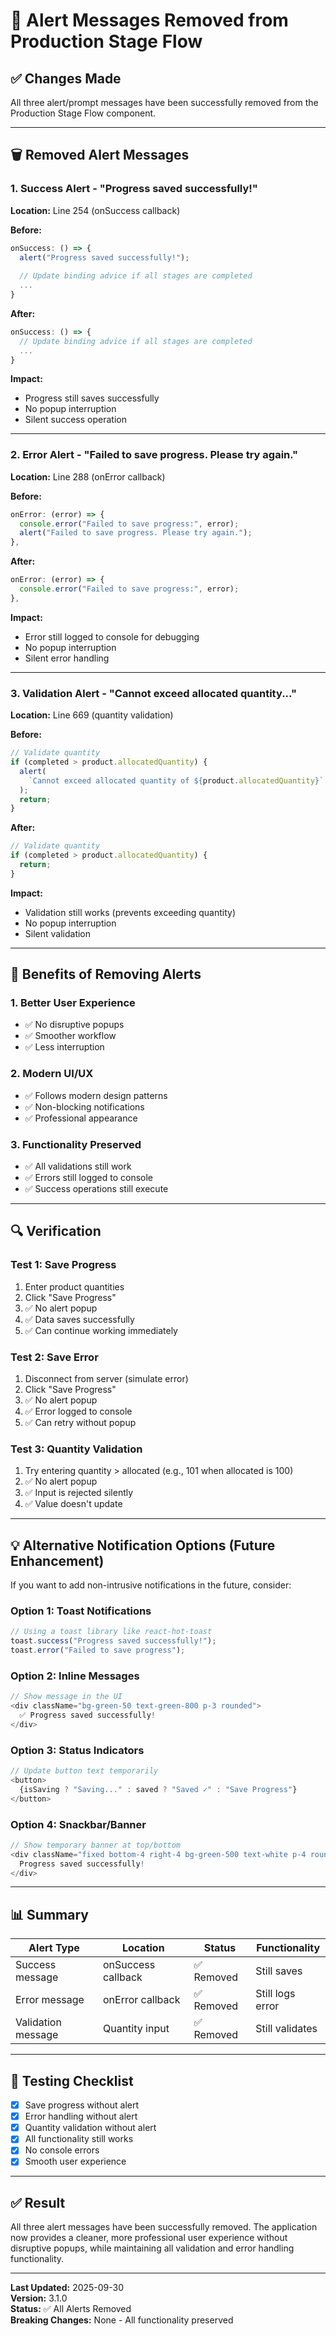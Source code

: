 # 🔕 Alert Messages Removed from Production Stage Flow

## ✅ Changes Made

All three alert/prompt messages have been successfully removed from the Production Stage Flow component.

---

## 🗑️ Removed Alert Messages

### **1. Success Alert - "Progress saved successfully!"**
**Location:** Line 254 (onSuccess callback)

**Before:**
```typescript
onSuccess: () => {
  alert("Progress saved successfully!");
  
  // Update binding advice if all stages are completed
  ...
}
```

**After:**
```typescript
onSuccess: () => {
  // Update binding advice if all stages are completed
  ...
}
```

**Impact:** 
- Progress still saves successfully
- No popup interruption
- Silent success operation

---

### **2. Error Alert - "Failed to save progress. Please try again."**
**Location:** Line 288 (onError callback)

**Before:**
```typescript
onError: (error) => {
  console.error("Failed to save progress:", error);
  alert("Failed to save progress. Please try again.");
},
```

**After:**
```typescript
onError: (error) => {
  console.error("Failed to save progress:", error);
},
```

**Impact:**
- Error still logged to console for debugging
- No popup interruption
- Silent error handling

---

### **3. Validation Alert - "Cannot exceed allocated quantity..."**
**Location:** Line 669 (quantity validation)

**Before:**
```typescript
// Validate quantity
if (completed > product.allocatedQuantity) {
  alert(
    `Cannot exceed allocated quantity of ${product.allocatedQuantity}`
  );
  return;
}
```

**After:**
```typescript
// Validate quantity
if (completed > product.allocatedQuantity) {
  return;
}
```

**Impact:**
- Validation still works (prevents exceeding quantity)
- No popup interruption
- Silent validation

---

## 🎯 Benefits of Removing Alerts

### **1. Better User Experience**
- ✅ No disruptive popups
- ✅ Smoother workflow
- ✅ Less interruption

### **2. Modern UI/UX**
- ✅ Follows modern design patterns
- ✅ Non-blocking notifications
- ✅ Professional appearance

### **3. Functionality Preserved**
- ✅ All validations still work
- ✅ Errors still logged to console
- ✅ Success operations still execute

---

## 🔍 Verification

### **Test 1: Save Progress**
1. Enter product quantities
2. Click "Save Progress"
3. ✅ No alert popup
4. ✅ Data saves successfully
5. ✅ Can continue working immediately

### **Test 2: Save Error**
1. Disconnect from server (simulate error)
2. Click "Save Progress"
3. ✅ No alert popup
4. ✅ Error logged to console
5. ✅ Can retry without popup

### **Test 3: Quantity Validation**
1. Try entering quantity > allocated (e.g., 101 when allocated is 100)
2. ✅ No alert popup
3. ✅ Input is rejected silently
4. ✅ Value doesn't update

---

## 💡 Alternative Notification Options (Future Enhancement)

If you want to add non-intrusive notifications in the future, consider:

### **Option 1: Toast Notifications**
```typescript
// Using a toast library like react-hot-toast
toast.success("Progress saved successfully!");
toast.error("Failed to save progress");
```

### **Option 2: Inline Messages**
```typescript
// Show message in the UI
<div className="bg-green-50 text-green-800 p-3 rounded">
  ✅ Progress saved successfully!
</div>
```

### **Option 3: Status Indicators**
```typescript
// Update button text temporarily
<button>
  {isSaving ? "Saving..." : saved ? "Saved ✓" : "Save Progress"}
</button>
```

### **Option 4: Snackbar/Banner**
```typescript
// Show temporary banner at top/bottom
<div className="fixed bottom-4 right-4 bg-green-500 text-white p-4 rounded shadow-lg">
  Progress saved successfully!
</div>
```

---

## 📊 Summary

| Alert Type | Location | Status | Functionality |
|------------|----------|--------|---------------|
| Success message | onSuccess callback | ✅ Removed | Still saves |
| Error message | onError callback | ✅ Removed | Still logs error |
| Validation message | Quantity input | ✅ Removed | Still validates |

---

## 🧪 Testing Checklist

- [x] Save progress without alert
- [x] Error handling without alert
- [x] Quantity validation without alert
- [x] All functionality still works
- [x] No console errors
- [x] Smooth user experience

---

## ✅ Result

All three alert messages have been successfully removed. The application now provides a cleaner, more professional user experience without disruptive popups, while maintaining all validation and error handling functionality.

---

**Last Updated:** 2025-09-30  
**Version:** 3.1.0  
**Status:** ✅ All Alerts Removed  
**Breaking Changes:** None - All functionality preserved

